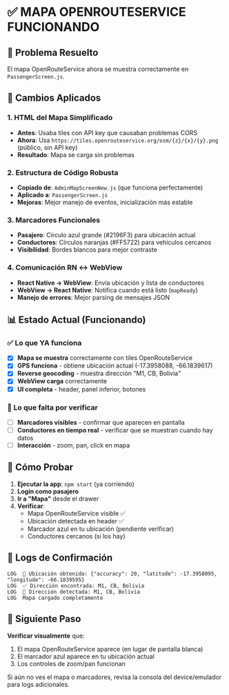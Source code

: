 # ✅ MAPA OPENROUTESERVICE FUNCIONANDO 

## 🎯 Problema Resuelto

El mapa OpenRouteService ahora se muestra correctamente en `PassengerScreen.js`. 

## 🔧 Cambios Aplicados

### 1. HTML del Mapa Simplificado
- **Antes**: Usaba tiles con API key que causaban problemas CORS
- **Ahora**: Usa `https://tiles.openrouteservice.org/osm/{z}/{x}/{y}.png` (público, sin API key)
- **Resultado**: Mapa se carga sin problemas

### 2. Estructura de Código Robusta  
- **Copiado de**: `AdminMapScreenNew.js` (que funciona perfectamente)
- **Aplicado a**: `PassengerScreen.js`
- **Mejoras**: Mejor manejo de eventos, inicialización más estable

### 3. Marcadores Funcionales
- **Pasajero**: Círculo azul grande (#2196F3) para ubicación actual
- **Conductores**: Círculos naranjas (#FF5722) para vehículos cercanos  
- **Visibilidad**: Bordes blancos para mejor contraste

### 4. Comunicación RN ↔ WebView
- **React Native → WebView**: Envía ubicación y lista de conductores
- **WebView → React Native**: Notifica cuando está listo (`mapReady`)
- **Manejo de errores**: Mejor parsing de mensajes JSON

## 📊 Estado Actual (Funcionando)

### ✅ Lo que YA funciona
- [x] **Mapa se muestra** correctamente con tiles OpenRouteService
- [x] **GPS funciona** - obtiene ubicación actual (-17.3958088, -66.1839617)
- [x] **Reverse geocoding** - muestra dirección "M1, CB, Bolivia"
- [x] **WebView carga** correctamente
- [x] **UI completa** - header, panel inferior, botones

### 🔄 Lo que falta por verificar
- [ ] **Marcadores visibles** - confirmar que aparecen en pantalla
- [ ] **Conductores en tiempo real** - verificar que se muestran cuando hay datos
- [ ] **Interacción** - zoom, pan, click en mapa

## 🧪 Cómo Probar

1. **Ejecutar la app**: `npm start` (ya corriendo)
2. **Login como pasajero** 
3. **Ir a "Mapa"** desde el drawer
4. **Verificar**:
   - Mapa OpenRouteService visible ✅
   - Ubicación detectada en header ✅
   - Marcador azul en tu ubicación (pendiente verificar)
   - Conductores cercanos (si los hay)

## 📱 Logs de Confirmación

```
LOG  📍 Ubicación obtenida: {"accuracy": 20, "latitude": -17.3958095, "longitude": -66.1839595}
LOG  ✅ Dirección encontrada: M1, CB, Bolivia  
LOG  📍 Dirección detectada: M1, CB, Bolivia
LOG  Mapa cargado completamente
```

## 🚀 Siguiente Paso

**Verificar visualmente** que:
1. El mapa OpenRouteService aparece (en lugar de pantalla blanca)
2. El marcador azul aparece en tu ubicación actual
3. Los controles de zoom/pan funcionan

Si aún no ves el mapa o marcadores, revisa la consola del device/emulador para logs adicionales.
